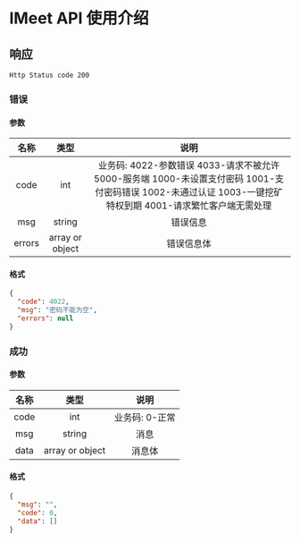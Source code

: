 # IMeet API 使用介绍

## 响应

`Http Status code 200`


### 错误

#### 参数

|  名称  |      类型       |          说明           |
| :----: | :-------------: | :---------------------: |
|  code  |       int       | 业务码: 4022-参数错误 4033-请求不被允许 5000-服务端 1000-未设置支付密码 1001-支付密码错误  1002-未通过认证 1003-一键挖矿特权到期  4001-请求繁忙客户端无需处理|
|  msg   |     string      |        错误信息         |
| errors | array or object |       错误信息体        |

#### 格式

```json
{
  "code": 4022,
  "msg": "密码不能为空",
  "errors": null
}
```

### 成功

#### 参数

| 名称 |      类型       |          说明          |
| :--: | :-------------: | :--------------------: |
| code |       int       | 业务码: 0-正常|
| msg  |     string      |          消息          |
| data | array or object |         消息体         |

#### 格式

```json
{
  "msg": "",
  "code": 0,
  "data": []
}
```
